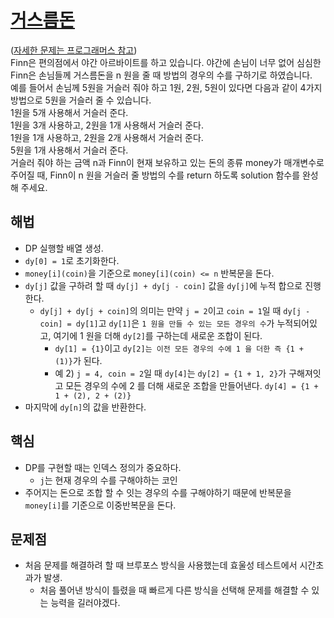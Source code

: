 # [거스름돈](https://github.com/malvr00/Java-algorithm/blob/master/programmers/level3/step18/src/Main.java)

([자세한 문제는 프로그래머스 참고](https://school.programmers.co.kr/learn/courses/30/lessons/12907)) <br/>
Finn은 편의점에서 야간 아르바이트를 하고 있습니다. 야간에 손님이 너무 없어 심심한 Finn은 손님들께 거스름돈을 n 원을 줄 때 방법의 경우의 수를 구하기로 하였습니다.<br/>
예를 들어서 손님께 5원을 거슬러 줘야 하고 1원, 2원, 5원이 있다면 다음과 같이 4가지 방법으로 5원을 거슬러 줄 수 있습니다.<br/>
1원을 5개 사용해서 거슬러 준다.<br/>
1원을 3개 사용하고, 2원을 1개 사용해서 거슬러 준다.<br/>
1원을 1개 사용하고, 2원을 2개 사용해서 거슬러 준다.<br/>
5원을 1개 사용해서 거슬러 준다.<br/>
거슬러 줘야 하는 금액 n과 Finn이 현재 보유하고 있는 돈의 종류 money가 매개변수로 주어질 때, Finn이 n 원을 거슬러 줄 방법의 수를 return 하도록 solution 함수를 완성해 주세요.<br/>

## 해법
* DP 실행할 배열 생성.
* `dy[0] = 1`로 초기화한다.
* `money[i](coin)`을 기준으로 `money[i](coin) <= n` 반복문을 돈다.
* `dy[j]` 값을 구하려 할 때 `dy[j] + dy[j - coin]` 값을 `dy[j]`에 누적 합으로 진행한다.
  * `dy[j] + dy[j + coin]`의 의미는 만약 `j = 2`이고 `coin = 1`일 때 `dy[j - coin] = dy[1]`고 `dy[1]`은 `1 원을 만들 수 있는 모든 경우의 수`가 누적되어있고, 여기에 1 원을 더해 `dy[2]`를 구하는데 새로운 조합이 된다.
    * `dy[1] = {1}`이고 `dy[2]는 이전 모든 경우의 수에 1 을 더한 즉 {1 + (1)}`가 된다.
    * 예 2) `j = 4, coin = 2`일 때 `dy[4]`는 `dy[2] = {1 + 1, 2}`가 구해져잇고 모든 경우의 수에 2 를 더해 새로운 조합을 만들어낸다. `dy[4] = {1 + 1 + (2), 2 + (2)}` 
* 마지막에 `dy[n]`의 값을 반환한다.

## 핵심
* DP를 구현할 때는 인덱스 정의가 중요하다.
  * `j`는 현재 경우의 수를 구해야하는 코인
* 주어지는 돈으로 조합 할 수 잇는 경우의 수를 구해야하기 때문에 반복문을 `money[i]`를 기준으로 이중반복문을 돈다.

## 문제점
* 처음 문제를 해결하려 할 때 브루포스 방식을 사용했는데 효울성 테스트에서 시간초과가 발생.
  * 처음 풀어낸 방식이 틀렸을 때 빠르게 다른 방식을 선택해 문제를 해결할 수 있는 능력을 길러야겠다.